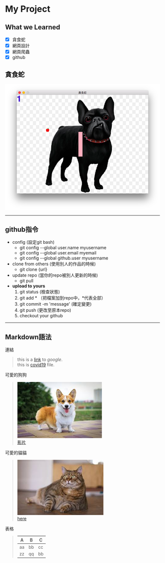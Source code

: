 # My Project

## What we Learned
- [x] 貪食蛇
- [x] 網頁設計
- [x] 網頁爬蟲
- [x] github

## 貪食蛇
![snake](pic/snake.png)


---
## github指令
- config (設定git bash)
    - git config --global user.name myusername   
    - git config --global user.email myemail  
    - git config --global github.user myusername  
- clone from others (使用別人的作品的時候)
    - git clone {url}
- update repo (當你的repo被別人更新的時候)
    - git pull
- **upload to yours**
    1. git status (檢查狀態)
    2. git add * （把檔案加到repo中，*代表全部）
    3. git commit -m 'message' (確定變更)
    4. git push (更改至原本repo)
    5. checkout your github

---
## Markdown語法
連結
>this is a [link](https://www.google.com/) to *google*.  
>this is [covid19](covid19.csv) file.

可愛的狗狗
>![dog](pic/corgi.jpeg)  
> [影片](https://youtu.be/yw-s6OSd51I)  

可愛的貓貓
> ![cat](pic/cat.jpeg)  
> [here](https://youtu.be/n2OEHlkCXio)  

表格
>|A|B|C|
>|---|---|---|
>|aa|bb|cc|
>|zz|qq|bb|

<!-- 這是一行註解-->